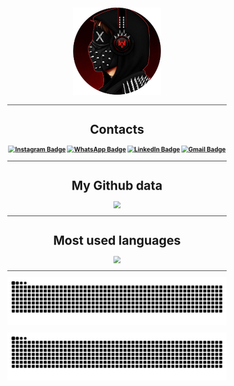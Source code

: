 <h4 align="Center">

<img width="40%" src="https://github.com/Blackburn060/Blackburn060/blob/main/img/FotoDePerfil.png">
  
  </h4>
  
<hr>
  
<h1 align="center">Contacts</h1>

<h4 align="center">

[![Instagram Badge](https://img.shields.io/badge/-Instagram-%23E4405F?style=for-the-badge&logo=instagram&logoColor=white&target=blank&link=https://github.com/Blackburn060)](https://www.instagram.com/kayky.jpg/)
[![WhatsApp Badge](https://img.shields.io/badge/WhatsApp-25D366?style=for-the-badge&logo=whatsapp&logoColor=white&link=https://github.com/Blackburn060)](https://contate.me/kaykyMP)
[![LinkedIn Badge](https://img.shields.io/badge/-LinkedIn-%230077B5?style=for-the-badge&logo=linkedin&logoColor=white&link=https://github.com/Blackburn060)](https://www.linkedin.com/in/kayky-martins-pereira-8297ab206/)
[![Gmail Badge](https://img.shields.io/badge/-Gmail-%23333?style=for-the-badge&logo=gmail&logoColor=white&link=https://github.com/Blackburn060)](mailto:sr.kayky.martins@gmail.com)
  
  </h4>
  
<hr>

<div align="center">
  <h1>My Github data</h1>
  <img height="180px" src="https://github-readme-stats.vercel.app/api?username=Blackburn060&layout=compact&langs_count=7&theme=algolia"/>
</div>

  <hr>

<div align="center">
  <h1>Most used languages</h1>
  <a href="https://github.com/Blackburn060">
  <img height="190px" src="https://github-readme-stats.vercel.app/api/top-langs?username=Blackburn060&show_icons=true&theme=algolia&include_all_commits=true&count_private=true"/>
</div>

  <hr>

<picture>
  <source media="(prefers-color-scheme: dark)" srcset="https://raw.githubusercontent.com/blackburn060/blackburn060/output/github-contribution-grid-snake-dark.svg">
  <source media="(prefers-color-scheme: light)" srcset="https://raw.githubusercontent.com/blackburn060/blackburn060/output/github-contribution-grid-snake.svg">
  <img alt="github contribution grid snake animation" src="https://raw.githubusercontent.com/blackburn060/blackburn060/output/github-contribution-grid-snake.svg">
</picture>

![Snake animation](https://github.com/Blackburn060/Blackburn060/blob/output/github-contribution-grid-snake.svg)
